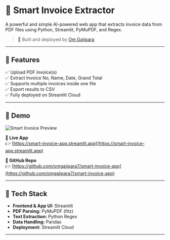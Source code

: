 # 🧾 Smart Invoice Extractor

A powerful and simple AI-powered web app that extracts invoice data from PDF files using Python, Streamlit, PyMuPDF, and Regex.

> 🚀 Built and deployed by [Om Gajipara](https://www.linkedin.com/in/omgajipara)

---

## 📌 Features

✅ Upload PDF invoice(s)  
✅ Extract Invoice No, Name, Date, Grand Total  
✅ Supports multiple invoices inside one file  
✅ Export results to CSV  
✅ Fully deployed on Streamlit Cloud

---

## 📸 Demo

![Smart Invoice Preview](smart_invoice_linkedin_preview.png)

**🔗 Live App**  
👉 [https://smart-invoice-app.streamlit.app](https://smart-invoice-app.streamlit.app)

**📂 GitHub Repo**  
👉 [https://github.com/omgajipara7/smart-invoice-app](https://github.com/omgajipara7/smart-invoice-app)

---

## 🔧 Tech Stack

- **Frontend & App UI:** Streamlit  
- **PDF Parsing:** PyMuPDF (fitz)  
- **Text Extraction:** Python Regex  
- **Data Handling:** Pandas  
- **Deployment:** Streamlit Cloud

---


